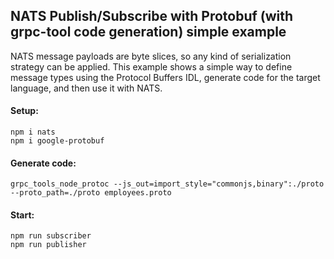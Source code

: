 ## NATS Publish/Subscribe with Protobuf (with grpc-tool code generation) simple example

NATS message payloads are byte slices, so any kind of serialization strategy can be applied. This example shows a simple way to define message types using the Protocol Buffers IDL, generate code for the target language, and then use it with NATS.

#### Setup:

```
npm i nats
npm i google-protobuf
```

#### Generate code:

```
grpc_tools_node_protoc --js_out=import_style="commonjs,binary":./proto  --proto_path=./proto employees.proto
```

#### Start:

```
npm run subscriber
npm run publisher
```
